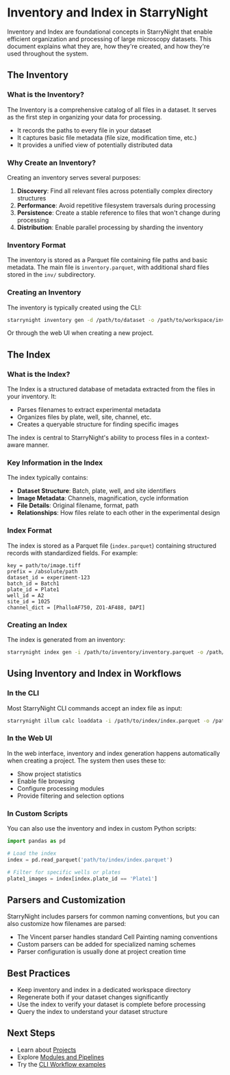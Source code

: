 # Inventory and Index in StarryNight

Inventory and Index are foundational concepts in StarryNight that enable efficient organization and processing of large microscopy datasets. This document explains what they are, how they're created, and how they're used throughout the system.

## The Inventory

### What is the Inventory?

The Inventory is a comprehensive catalog of all files in a dataset. It serves as the first step in organizing your data for processing.

- It records the paths to every file in your dataset
- It captures basic file metadata (file size, modification time, etc.)
- It provides a unified view of potentially distributed data

### Why Create an Inventory?

Creating an inventory serves several purposes:

1. **Discovery**: Find all relevant files across potentially complex directory structures
2. **Performance**: Avoid repetitive filesystem traversals during processing
3. **Persistence**: Create a stable reference to files that won't change during processing
4. **Distribution**: Enable parallel processing by sharding the inventory

### Inventory Format

The inventory is stored as a Parquet file containing file paths and basic metadata. The main file is `inventory.parquet`, with additional shard files stored in the `inv/` subdirectory.

### Creating an Inventory

The inventory is typically created using the CLI:

```bash
starrynight inventory gen -d /path/to/dataset -o /path/to/workspace/inventory
```

Or through the web UI when creating a new project.

## The Index

### What is the Index?

The Index is a structured database of metadata extracted from the files in your inventory. It:

- Parses filenames to extract experimental metadata
- Organizes files by plate, well, site, channel, etc.
- Creates a queryable structure for finding specific images

The index is central to StarryNight's ability to process files in a context-aware manner.

### Key Information in the Index

The index typically contains:

- **Dataset Structure**: Batch, plate, well, and site identifiers
- **Image Metadata**: Channels, magnification, cycle information
- **File Details**: Original filename, format, path
- **Relationships**: How files relate to each other in the experimental design

### Index Format

The index is stored as a Parquet file (`index.parquet`) containing structured records with standardized fields. For example:

```
key = path/to/image.tiff
prefix = /absolute/path
dataset_id = experiment-123
batch_id = Batch1
plate_id = Plate1
well_id = A2
site_id = 1025
channel_dict = [PhalloAF750, ZO1-AF488, DAPI]
```

### Creating an Index

The index is generated from an inventory:

```bash
starrynight index gen -i /path/to/inventory/inventory.parquet -o /path/to/workspace/index
```

## Using Inventory and Index in Workflows

### In the CLI

Most StarryNight CLI commands accept an index file as input:

```bash
starrynight illum calc loaddata -i /path/to/index/index.parquet -o /path/to/output
```

### In the Web UI

In the web interface, inventory and index generation happens automatically when creating a project. The system then uses these to:

- Show project statistics
- Enable file browsing
- Configure processing modules
- Provide filtering and selection options

### In Custom Scripts

You can also use the inventory and index in custom Python scripts:

```python
import pandas as pd

# Load the index
index = pd.read_parquet('path/to/index/index.parquet')

# Filter for specific wells or plates
plate1_images = index[index.plate_id == 'Plate1']
```

## Parsers and Customization

StarryNight includes parsers for common naming conventions, but you can also customize how filenames are parsed:

- The Vincent parser handles standard Cell Painting naming conventions
- Custom parsers can be added for specialized naming schemes
- Parser configuration is usually done at project creation time

## Best Practices

- Keep inventory and index in a dedicated workspace directory
- Regenerate both if your dataset changes significantly
- Use the index to verify your dataset is complete before processing
- Query the index to understand your dataset structure

## Next Steps

- Learn about [Projects](projects.md)
- Explore [Modules and Pipelines](modules-pipelines.md)
- Try the [CLI Workflow examples](../user/cli-workflows/illumination-correction.md)
